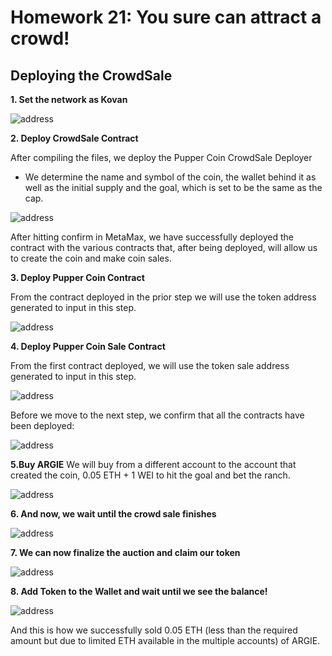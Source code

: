 # Homework 21: You sure can attract a crowd!
## Deploying the CrowdSale

**1.	Set the network as Kovan**

![address](Screenshots/01.Kovan.png)

**2.	Deploy CrowdSale Contract**

After compiling the files, we deploy the Pupper Coin CrowdSale Deployer
* We determine the name and symbol of the coin, the wallet behind it as well as the initial supply and the goal, which is set to be the same as the cap.

![address](Screenshots/02.DeployingCrowdSale.png)

After hitting confirm in MetaMax, we have successfully deployed the contract with the various contracts that, after being deployed, will allow us to create the coin and make coin sales.


**3.	Deploy Pupper Coin Contract**

From the contract deployed in the prior step we will use the token address generated to input in this step. 

![address](Screenshots/03.DeployingPupperCoin.png)


**4.	Deploy Pupper Coin Sale Contract**

From the first contract deployed, we will use the token sale address generated to input in this step. 

![address](Screenshots/04.DeployingPupperCoinSale.png)


Before we move to the next step, we confirm that all the contracts have been deployed: 

![address](Screenshots/05.AllContractsDeployed.png)


**5.Buy ARGIE**
We will buy from a different account to the account that created the coin, 0.05 ETH + 1 WEI to hit the goal and bet the ranch.

![address](Screenshots/06.PurchaseofCoinsv1.png)


**6. And now, we wait until the crowd sale finishes**

![address](Screenshots/07.WaitTime.png)


**7. We can now finalize the auction and claim our token**

![address](Screenshots/08.Finalize.png)


**8. Add Token to the Wallet and wait until we see the balance!**

![address](Screenshots/09.AddToken.png)


And this is how we successfully sold 0.05 ETH (less than the required amount but due to limited ETH available in the multiple accounts) of ARGIE.
